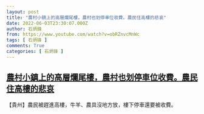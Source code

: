 ```yaml
---
layout: post
title: "農村小鎮上的高層爛尾樓，農村也划停車位收費。農民住高樓的悲哀"
date: 2022-06-03T23:30:07.000Z
author: 石炳鋒
from: https://www.youtube.com/watch?v=obRZnvcMnWc
tags: [ 石炳锋 ]
comments: True
categories: [ 石炳锋 ]
---
```

<!--1654299007000-->
[農村小鎮上的高層爛尾樓，農村也划停車位收費。農民住高樓的悲哀](https://www.youtube.com/watch?v=obRZnvcMnWc)
------

<div>
【貴州】農民被趕進高樓，牛羊、農具沒地方放，樓下停車還要被收費。
</div>
